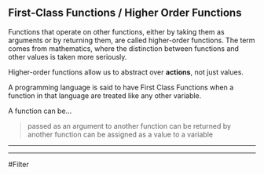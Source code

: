 ## First-Class Functions / Higher Order Functions

Functions that operate on other functions, either by taking them as arguments or by returning them, are called higher-order functions. The term comes from mathematics, where the distinction between functions and other values is taken more seriously.

Higher-order functions allow us to abstract over **actions**, not just values.

A programming language is said to have First Class Functions when a function in that language are treated like any other variable.

A function can be...

> passed as an argument to another function
> can be returned by another function
> can be assigned as a value to a variable

---

---

#Filter
